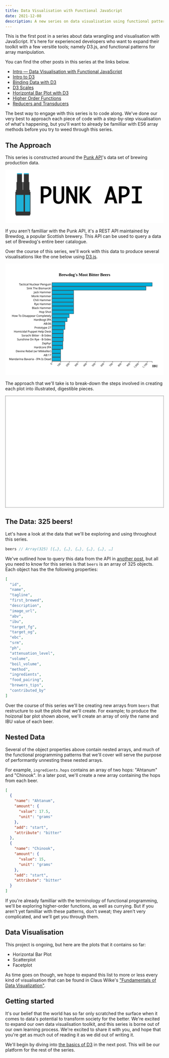 ```yaml
---
title: Data Visualisation with Functional JavaScript
date: 2021-12-08
description: A new series on data visualisation using functional patterns in JavaScript.
---
```


<div class="call-out-indigo">

This is the first post in a series about data wrangling and visualisation with JavaScript.
It's here for experienced developers who want to expand their toolkit with a few versitle tools; namely D3.js, and functional patterns for array manipulation.

You can find the other posts in this series at the links below.

- [Intro — Data Visualisation with Functional JavaScript](../data-wrangling-with-js)
- [Intro to D3](../intro-to-d3)
- [Binding Data with D3](../binding-data-d3)
- [D3 Scales](../d3-scales)
- [Horizontal Bar Plot with D3](../horizontal-bar-plot)
- [Higher Order Functions](../higher-order-functions)
- [Reducers and Transducers](../reducing-arrays)

The best way to engage with this series is to code along.
We've done our very best to approach each piece of code with a step-by-step visualisation of what's happening, but you'll want to already be familliar with ES6 array methods before you try to weed through this series.

</div>

## The Approach

This series is constructed around the [Punk API](./punk_api.png)'s data set of brewing production data.

![Punk API](./punk_api.png)

If you aren't familliar with the Punk API, it's a REST API maintained by Brewdog, a popular Scottish brewery.
This API can be used to query a data set of Brewdog's entire beer catalogue.

Over the course of this series, we'll work with this data to produce several visualisations like the one below using [D3.js](https://d3js.org/).

![Horizontal bar plot of Brewdog's most bitter beers](./plot.svg)

The approach that we'll take is to break-down the steps involved in creating each plot into illustrated, digestible pieces.

![Time lapse of plot creation](./scales_time_lapse.gif)

## The Data: 325 beers!

Let's have a look at the data that we'll be exploring and using throughout this series.

```js
beers // Array(325) [{…}, {…}, {…}, {…}, {…}, …]
```

We've outlined how to query this data from the API in [another post](../paginated-fetch), but all you need to know for this series is that `beers` is an array of 325 objects.
Each object has the the following properties:

<div class="sm-text">

```json
[
  "id",
  "name",
  "tagline",
  "first_brewed",
  "description",
  "image_url",
  "abv",
  "ibu",
  "target_fg",
  "target_og",
  "ebc",
  "srm",
  "ph",
  "attenuation_level",
  "volume",
  "boil_volume",
  "method",
  "ingredients",
  "food_pairing",
  "brewers_tips",
  "contributed_by"
]
```

</div>

Over the course of this series we'll be creating new arrays from `beers` that restructure to suit the plots that we'll create.
For example; to produce the hoizonal bar plot shown above, we'll create an array of only the name and IBU value of each beer.

## Nested Data

Several of the object properties above contain nested arrays, and much of the functional programming patterns that we'll cover will serve the purpose of performantly unnesting these nested arrays.

For example, `ingredients.hops` contains an array of two hops: "Ahtanum" and "Chinook".
In a later post, we'll create a new array containing the hops from each beer.

<div class="sm-text">

```json
[
  {
    "name": "Ahtanum",
    "amount": {
      "value": 17.5,
      "unit": "grams"
    },
    "add": "start",
    "attribute": "bitter"
  },
  {
    "name": "Chinook",
    "amount": {
      "value": 15,
      "unit": "grams"
    },
    "add": "start",
    "attribute": "bitter"
  }
]
```

</div>

If you're already familliar with the terminology of functional programming, we'll be exploring higher-order functions, as well as currying.
But if you aren't yet familliar with these patterns, don't sweat; they aren't very complicated, and we'll get you through them.

## Data Visualisation

This project is ongoing, but here are the plots that it contains so far:

- Horizontal Bar Plot
- Scatterplot
- Facetplot

As time goes on though, we hope to expand this list to more or less every kind of visualisation that can be found in Claus Wilke's ["Fundamentals of Data Visualization"](https://clauswilke.com/dataviz/).

## Getting started

It's our belief that the world has so far only scratched the surface when it comes to data's potential to transform society for the better.
We're excited to expand our own data visualisation toolkit, and this series is borne out of our own learning process.
We're excited to share it with you, and hope that you're get as much out of reading it as we did out of writing it.

We'll begin by diving into [the basics of D3](../intro-to-d3) in the next post.
This will be our platform for the rest of the series.
